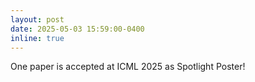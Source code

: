 ```yaml
---
layout: post
date: 2025-05-03 15:59:00-0400
inline: true
---
```


One paper is accepted at ICML 2025 as Spotlight Poster!
